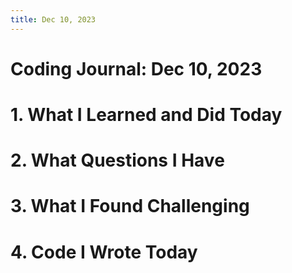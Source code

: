 ```yaml
---
title: Dec 10, 2023
---
```


# Coding Journal: Dec 10, 2023

# 1. What I Learned and Did Today


# 2. What Questions I Have


# 3. What I Found Challenging


# 4. Code I Wrote Today